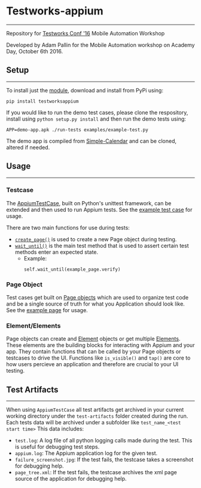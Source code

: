 # Testworks-appium
---
Repository for [Testworks Conf '16](http://testworksconf.com/) Mobile Automation Workshop

Developed by Adam Pallin for the Mobile Automation workshop on Academy Day, October 6th 2016.

## Setup
---

To install just the [module](https://github.com/apallin/testworks-appium/tree/master/testworksappium), download and install from PyPi using:

```
pip install testworksappium
```

If you would like to run the demo test cases, please clone the respository, install using `python setup.py install` and then run the demo tests using:

```
APP=demo-app.apk ./run-tests examples/example-test.py
```

The demo app is compiled from [Simple-Calendar](https://github.com/SimpleMobileTools/Simple-Calendar) and can be cloned, altered if needed.

## Usage
---

### Testcase

The [AppiumTestCase](https://github.com/apallin/testworks-appium/blob/master/testworksappium/testcase.py), built on Python's unittest framework, can be extended and then used to run Appium tests.  See the [example test case](https://github.com/apallin/testworks-appium/blob/master/examples/example_test.py) for usage.

There are two main functions for use during tests:

* [`create_page()`](https://github.com/apallin/testworks-appium/blob/master/testworksappium/testcase.py#L102) is used to create a new Page object during testing.
* [`wait_until()`](https://github.com/apallin/testworks-appium/blob/master/testworksappium/testcase.py#L156) is the main test method that is used to assert certain test methods enter an expected state.
	*  Example:
	   ```
	   self.wait_until(example_page.verify)
	   ```

### Page Object

Test cases get built on [Page objects](https://github.com/apallin/testworks-appium/blob/master/testworksappium/page.py) which are used to organize test code and be a single source of truth for what you Application should look like.  See the [example page](https://github.com/apallin/testworks-appium/blob/master/examples/example_page.py) for usage.

### Element/Elements

Page objects can create and [Element](https://github.com/apallin/testworks-appium/blob/master/testworksappium/element.py) objects or get multiple [Elements](https://github.com/apallin/testworks-appium/blob/master/testworksappium/elements.py).  These elements are the building blocks for interacting with Appium and your app.  They contain functions that can be called by your Page objects or testcases to drive the UI.  Functions like `is_visible()` and `tap()` are core to how users percieve an application and therefore are crucial to your UI testing.

## Test Artifacts
---

When using `AppiumTestCase` all test artifacts get archived in your current working directory under the `test-artifacts` folder created during the run. Each tests data will be archived under a subfolder like `test_name_<test start time>`
This data includes:

* `test.log`: A log file of all python logging calls made during the test.  This is useful for debugging test steps.
* `appium.log`: The Appium application log for the given test.
* `failure_screenshot.jpg`: If the test fails, the testcase takes a screenshot for debugging help.
* `page_tree.xml`:  If the test fails, the testcase archives the xml page source of the application for debugging help.




